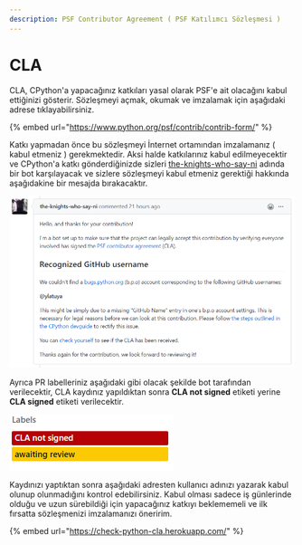 ```yaml
---
description: PSF Contributor Agreement ( PSF Katılımcı Sözleşmesi )
---
```


# CLA

CLA, CPython'a yapacağınız katkıları yasal olarak PSF'e ait olacağını kabul ettiğinizi
gösterir. Sözleşmeyi açmak, okumak ve imzalamak için aşağıdaki adrese tıklayabilirsiniz.

{% embed url="https://www.python.org/psf/contrib/contrib-form/" %}

Katkı yapmadan önce bu sözleşmeyi İnternet ortamından imzalamanız \( kabul etmeniz \)
gerekmektedir. Aksi halde katkılarınız kabul edilmeyecektir ve CPython'a katkı
gönderdiğinizde sizleri
[the-knights-who-say-ni](https://github.com/the-knights-who-say-ni%20) adında bir bot
karşılayacak ve sizlere sözleşmeyi kabul etmeniz gerektiği hakkında aşağıdakine bir
mesajda bırakacaktır.

![the-knights-who-say-ni bot cla messages](../../.gitbook/assets/capture.PNG)

Ayrıca PR labelleriniz aşağıdaki gibi olacak şekilde bot tarafından verilecektir, CLA
kaydınız yapıldıktan sonra **CLA not signed** etiketi yerine **CLA signed** etiketi
verilecektir.

![](../../.gitbook/assets/capture%20%281%29.PNG)

Kaydınızı yaptıktan sonra aşağıdaki adresten kullanıcı adınızı yazarak kabul olunup
olunmadığını kontrol edebilirsiniz. Kabul olması sadece iş günlerinde olduğu ve uzun
sürebildiği için yapacağınız katkıyı beklememeli ve ilk fırsatta sözleşmenizi
imzalamanızı öneririm.

{% embed url="https://check-python-cla.herokuapp.com/" %}
